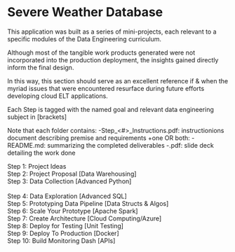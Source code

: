 # Severe Weather Database

This application was built as a series of mini-projects, each relevant to a specific
modules of the Data Engineering curriculum.

Although most of the tangible work products generated were not incorporated into the
production deployment, the insights gained directly inform the final design.

In this way, this section should serve as an excellent reference if & when the myriad
issues that were encountered resurface during future efforts developing cloud ELT applications.

Each Step is tagged with the named goal and relevant data engineering subject in [brackets]

Note that each folder contains:
  -Step_<#>_Instructions.pdf: instructionions document describing premise and requirements
  +one OR both:
  -README.md: summarizing the completed deliverables
  -<named goal>.pdf: slide deck detailing the work done

Step  1: Project Ideas <br>
Step  2: Project Proposal [Data Warehousing] <br>
Step  3: Data Collection [Advanced Python] <br>  
Step  4: Data Exploration [Advanced SQL] <br>
Step  5: Prototyping Data Pipeline [Data Structs & Algos] <br>
Step  6: Scale Your Prototype [Apache Spark] <br>
Step  7: Create Architecture [Cloud Computing/Azure] <br>
Step  8: Deploy for Testing [Unit Testing] <br>
Step  9: Deploy To Production [Docker] <br>
Step 10: Build Monitoring Dash [APIs] <br>
